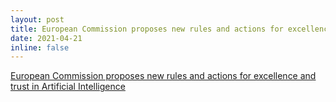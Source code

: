 ```yaml
---
layout: post
title: European Commission proposes new rules and actions for excellence and trust in Artificial Intelligence
date: 2021-04-21 
inline: false
---
```

[European Commission proposes new rules and actions for excellence and trust in Artificial Intelligence](https://ec.europa.eu/commission/presscorner/detail/en/ip_21_1682)

